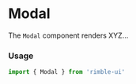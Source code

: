 # Modal
The `Modal` component renders XYZ…

<!-- STORY -->

### Usage
```jsx
import { Modal } from 'rimble-ui'
```
